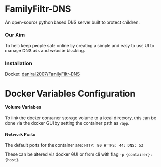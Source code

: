 # FamilyFiltr-DNS
An open-source python based DNS server built to protect children.
### Our Aim
To help keep people safe online by creating a simple and easy to use UI to manage DNS ads and website blocking.

### Installation
Docker: [danirali2007/FamilyFiltr-DNS](https://hub.docker.com/r/danirali2007/familyfiltr-dns)

# Docker Variables Configuration
#### Volume Variables
To link the docker container storage volume to a local directory, this can be done via the docker GUI by setting the container path as `/app`.
#### Network Ports
The default ports for the container are:
`HTTP: 80
HTTPS: 443
DNS: 53`

These can be altered via docker GUI or from cli with flag `-p {container}:{host}`.

